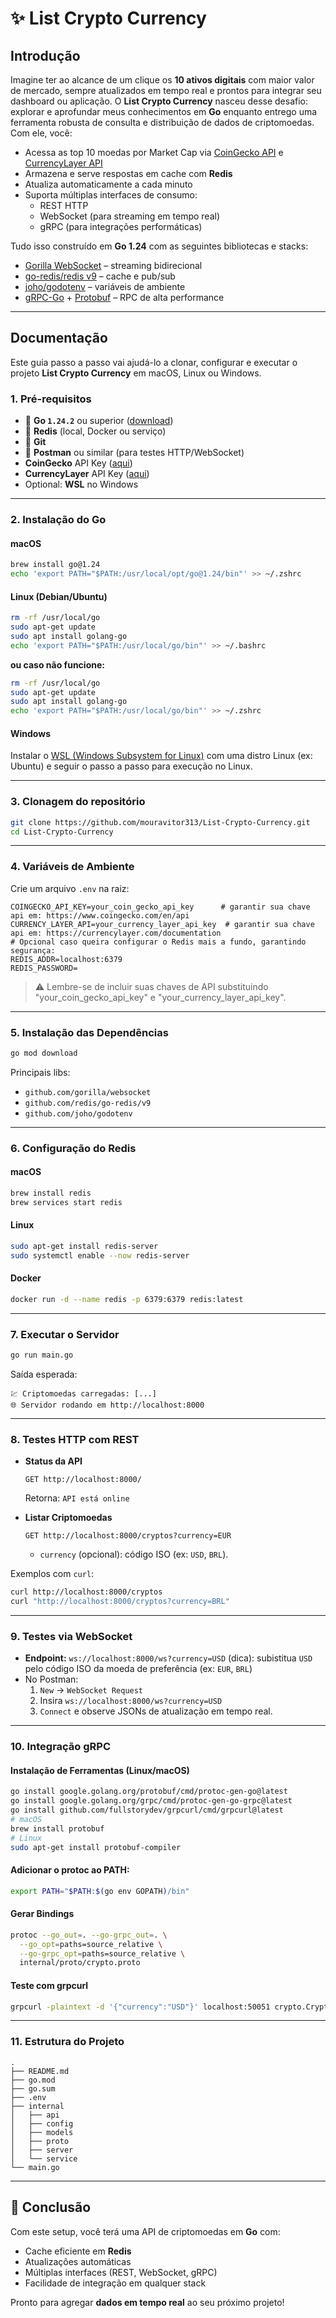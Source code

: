 # ✨ List Crypto Currency

## Introdução

Imagine ter ao alcance de um clique os **10 ativos digitais** com maior valor de mercado, sempre atualizados em tempo real e prontos para integrar seu dashboard ou aplicação.
O **List Crypto Currency** nasceu desse desafio: explorar e aprofundar meus conhecimentos em **Go** enquanto entrego uma ferramenta robusta de consulta e distribuição de dados de criptomoedas. Com ele, você:

- Acessa as top 10 moedas por Market Cap via [CoinGecko API](https://www.coingecko.com/en/api) e [CurrencyLayer API](https://currencylayer.com/documentation)
- Armazena e serve respostas em cache com **Redis**
- Atualiza automaticamente a cada minuto
- Suporta múltiplas interfaces de consumo:
  - REST HTTP
  - WebSocket (para streaming em tempo real)
  - gRPC (para integrações performáticas)

Tudo isso construído em **Go 1.24** com as seguintes bibliotecas e stacks:

- [Gorilla WebSocket](https://github.com/gorilla/websocket) – streaming bidirecional
- [go-redis/redis v9](https://github.com/redis/go-redis) – cache e pub/sub
- [joho/godotenv](https://github.com/joho/godotenv) – variáveis de ambiente
- [gRPC-Go](https://grpc.io/docs/languages/go/) + [Protobuf](https://developers.google.com/protocol-buffers) – RPC de alta performance

---

## Documentação

Este guia passo a passo vai ajudá-lo a clonar, configurar e executar o projeto **List Crypto Currency** em macOS, Linux ou Windows.

### 1. Pré-requisitos

- 🐹 **Go `1.24.2`** ou superior ([download](https://go.dev/dl/))
- 🧠 **Redis** (local, Docker ou serviço)
- 🧬 **Git**
- 🧪 **Postman** ou similar (para testes HTTP/WebSocket)
- **CoinGecko** API Key ([aqui](https://www.coingecko.com/en/api))
- **CurrencyLayer** API Key ([aqui](https://currencylayer.com/documentation))
- Optional: **WSL** no Windows

---

### 2. Instalação do Go

#### macOS

```bash
brew install go@1.24
echo 'export PATH="$PATH:/usr/local/opt/go@1.24/bin"' >> ~/.zshrc
```

#### Linux (Debian/Ubuntu)

```bash
rm -rf /usr/local/go
sudo apt-get update
sudo apt install golang-go
echo 'export PATH="$PATH:/usr/local/go/bin"' >> ~/.bashrc
```

**ou caso não funcione:**

```bash
rm -rf /usr/local/go
sudo apt-get update
sudo apt install golang-go
echo 'export PATH="$PATH:/usr/local/go/bin"' >> ~/.zshrc
```

#### Windows

Instalar o [WSL (Windows Subsystem for Linux)](https://learn.microsoft.com/pt-br/windows/wsl/install) com uma distro Linux (ex: Ubuntu) e seguir o passo a passo para execução no Linux.

---

### 3. Clonagem do repositório

```bash
git clone https://github.com/mouravitor313/List-Crypto-Currency.git
cd List-Crypto-Currency
```

---

### 4. Variáveis de Ambiente

Crie um arquivo `.env` na raiz:

```env
COINGECKO_API_KEY=your_coin_gecko_api_key      # garantir sua chave api em: https://www.coingecko.com/en/api
CURRENCY_LAYER_API=your_currency_layer_api_key  # garantir sua chave api em: https://currencylayer.com/documentation
# Opcional caso queira configurar o Redis mais a fundo, garantindo segurança:
REDIS_ADDR=localhost:6379
REDIS_PASSWORD=
```

> ⚠️ Lembre-se de incluir suas chaves de API substituindo "your_coin_gecko_api_key" e "your_currency_layer_api_key".

---

### 5. Instalação das Dependências

```bash
go mod download
```

Principais libs:

- `github.com/gorilla/websocket`
- `github.com/redis/go-redis/v9`
- `github.com/joho/godotenv`

---

### 6. Configuração do Redis

#### macOS

```bash
brew install redis
brew services start redis
```

#### Linux

```bash
sudo apt-get install redis-server
sudo systemctl enable --now redis-server
```

#### Docker

```bash
docker run -d --name redis -p 6379:6379 redis:latest
```

---

### 7. Executar o Servidor

```bash
go run main.go
```

Saída esperada:

```text
💹 Criptomoedas carregadas: [...]
🌐 Servidor rodando em http://localhost:8000
```

---

### 8. Testes HTTP com REST

-   **Status da API**

    ```http
    GET http://localhost:8000/
    ```

    Retorna: `API está online`

-   **Listar Criptomoedas**

    ```http
    GET http://localhost:8000/cryptos?currency=EUR
    ```

    -   `currency` (opcional): código ISO (ex: `USD`, `BRL`).

Exemplos com `curl`:

```bash
curl http://localhost:8000/cryptos
curl "http://localhost:8000/cryptos?currency=BRL"
```

---

### 9. Testes via WebSocket

-   **Endpoint:** `ws://localhost:8000/ws?currency=USD` (dica): subistitua `USD` pelo código ISO da moeda de preferência (ex: `EUR`, `BRL`)
-   No Postman:
    1.  `New` → `WebSocket Request`
    2.  Insira `ws://localhost:8000/ws?currency=USD`
    3.  `Connect` e observe JSONs de atualização em tempo real.

---

### 10. Integração gRPC

#### Instalação de Ferramentas (Linux/macOS)

```bash
go install google.golang.org/protobuf/cmd/protoc-gen-go@latest
go install google.golang.org/grpc/cmd/protoc-gen-go-grpc@latest
go install github.com/fullstorydev/grpcurl/cmd/grpcurl@latest
# macOS
brew install protobuf
# Linux
sudo apt-get install protobuf-compiler
```

 #### Adicionar o protoc ao PATH:
```bash
export PATH="$PATH:$(go env GOPATH)/bin"
```

#### Gerar Bindings
```bash
protoc --go_out=. --go-grpc_out=. \
  --go_opt=paths=source_relative \
  --go-grpc_opt=paths=source_relative \
  internal/proto/crypto.proto
```

#### Teste com grpcurl

```bash
grpcurl -plaintext -d '{"currency":"USD"}' localhost:50051 crypto.CryptoService/GetTopCryptos
```
---

### 11. Estrutura do Projeto

```text
.
├── README.md
├── go.mod
├── go.sum
├── .env
├── internal
│   ├── api
│   ├── config
│   ├── models
│   ├── proto
│   ├── server
│   └── service
└── main.go
```

---

## 🎉 Conclusão

Com este setup, você terá uma API de criptomoedas em **Go** com:

- Cache eficiente em **Redis**
- Atualizações automáticas
- Múltiplas interfaces (REST, WebSocket, gRPC)
- Facilidade de integração em qualquer stack

Pronto para agregar **dados em tempo real** ao seu próximo projeto!
